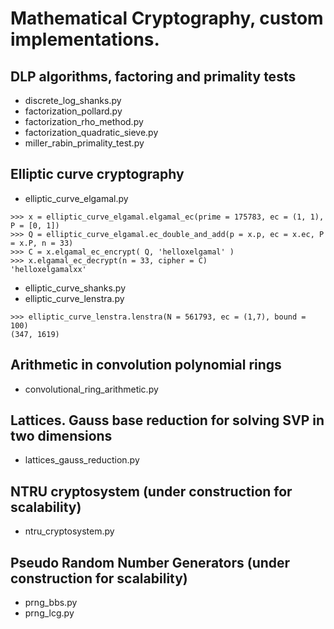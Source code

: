 # Mathematical Cryptography, custom implementations.
 
## DLP algorithms, factoring and primality tests
- discrete_log_shanks.py  
- factorization_pollard.py  
- factorization_rho_method.py  
- factorization_quadratic_sieve.py  
- miller_rabin_primality_test.py

## Elliptic curve cryptography
- elliptic_curve_elgamal.py  
```
>>> x = elliptic_curve_elgamal.elgamal_ec(prime = 175783, ec = (1, 1), P = [0, 1])
>>> Q = elliptic_curve_elgamal.ec_double_and_add(p = x.p, ec = x.ec, P = x.P, n = 33)
>>> C = x.elgamal_ec_encrypt( Q, 'helloxelgamal' )
>>> x.elgamal_ec_decrypt(n = 33, cipher = C)
'helloxelgamalxx'
```
- elliptic_curve_shanks.py
- elliptic_curve_lenstra.py  
```
>>> elliptic_curve_lenstra.lenstra(N = 561793, ec = (1,7), bound = 100)
(347, 1619)
```

## Arithmetic in convolution polynomial rings
- convolutional_ring_arithmetic.py

## Lattices. Gauss base reduction for solving SVP in two dimensions
-  lattices_gauss_reduction.py

## NTRU cryptosystem (under construction for scalability)
- ntru_cryptosystem.py

## Pseudo Random Number Generators (under construction for scalability)
- prng_bbs.py  
- prng_lcg.py  
